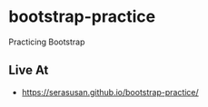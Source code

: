 # bootstrap-practice
Practicing Bootstrap

## Live At
- https://serasusan.github.io/bootstrap-practice/
